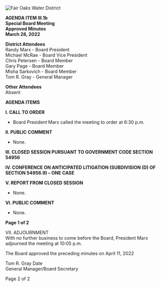 <!-- Page 1 -->
![Fair Oaks Water District](https://via.placeholder.com/150)

**AGENDA ITEM III.1b**  
**Special Board Meeting**  
**Approved Minutes**  
**March 28, 2022**

**District Attendees**  
Randy Marx - Board President  
Michael McRae - Board Vice President  
Chris Petersen - Board Member  
Gary Page - Board Member  
Misha Sarkovich - Board Member  
Tom R. Gray - General Manager  

**Other Attendees**  
Absent  

**AGENDA ITEMS**  

**I. CALL TO ORDER**  
- Board President Marx called the meeting to order at 6:30 p.m.

**II. PUBLIC COMMENT**  
- None.

**III. CLOSED SESSION PURSUANT TO GOVERNMENT CODE SECTION 54956**  

**IV. CONFERENCE ON ANTICIPATED LITIGATION (SUBDIVISION (D) OF SECTION 54956.9) – ONE CASE**  

**V. REPORT FROM CLOSED SESSION**  
- None.

**VI. PUBLIC COMMENT**  
- None.  

**Page 1 of 2**
<!-- Page 2 -->
VII. ADJOURNMENT  
With no further business to come before the Board, President Marx adjourned the meeting at 10:05 p.m.

The Board approved the preceding minutes on April 11, 2022

Tom R. Gray                          Date  
General Manager/Board Secretary  

Page 2 of 2
